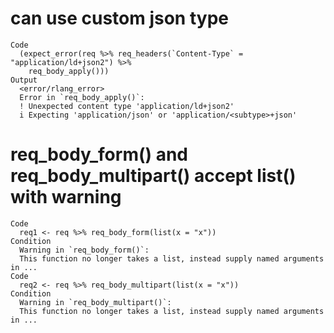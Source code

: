 # can use custom json type

    Code
      (expect_error(req %>% req_headers(`Content-Type` = "application/ld+json2") %>%
        req_body_apply()))
    Output
      <error/rlang_error>
      Error in `req_body_apply()`:
      ! Unexpected content type 'application/ld+json2'
      i Expecting 'application/json' or 'application/<subtype>+json'

# req_body_form() and req_body_multipart() accept list() with warning

    Code
      req1 <- req %>% req_body_form(list(x = "x"))
    Condition
      Warning in `req_body_form()`:
      This function no longer takes a list, instead supply named arguments in ...
    Code
      req2 <- req %>% req_body_multipart(list(x = "x"))
    Condition
      Warning in `req_body_multipart()`:
      This function no longer takes a list, instead supply named arguments in ...

